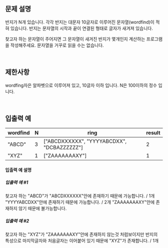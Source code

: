 ## 문제 설명

반지가 N개 있습니다.
각각 반지는 대문자 10글자로 이루어진 문자열(wordfind)이 적혀 있습니다.
반지는 문자열의 시작과 끝이 연결된 형태로 글자가 새겨져 있습니다.

찾고자 하는 문자열이 주어지면 그 문자열이 새겨진 반지가 몇개인지 계산하는 프로그램을 작성해주세요.
문자열을 거꾸로 읽을 수는 없습니다.

<br>


## 제한사항
wordfing자은 알파벳으로 이루어져 있고, 10글자 이하 입니다.
N은 100이하의 정수 입니다.

<br>


## 입출력 예
|wordfind|N|ring|result|
|--|--|--|--|
|"ABCD"|3|["ABCDXXXXXX", "YYYYABCDXX", "DCBAZZZZZZ"]|2|
|"XYZ"|1|["ZAAAAAAAXY"]|1|

#### 입출력 예 설명

##### 입출력 예 #1

찾고자 하는 "ABCD"가
"ABCDXXXXXX"안에 존재하기 때문에 가능합니다. / 1개
"YYYYABCDXX"안에 존재하기 때문에 가능합니다. / 2개
"ZAAAAAAAXY"안에 존재하지 않기 때문에 불가능합니다.


##### 입출력 예 #2

찾고자 하는 "XYZ"가
"ZAAAAAAAXY"안에 존재하지 않는것 처럼보이지만 반지의 특성으로 마지막글자와 처음글자는 이어붙어 있기 때문에 "XYZ"가 존재합니다. / 1개

